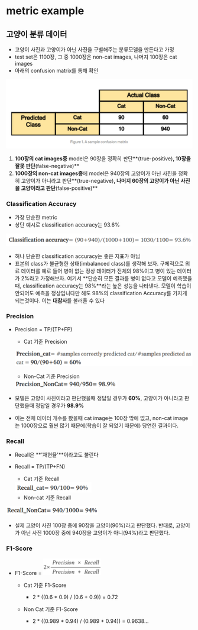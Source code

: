 # metric example

## 고양이 분류 데이터

* 고양이 사진과 고양이가 아닌 사진을 구별해주는 분류모델을 만든다고 가정
* test set은 1100장, 그 중 1000장은 non-cat images, 나머지 100장은 cat images
* 아래의 confusion matrix를 통해 확인

![image-20210628214906755](metric_example.assets/image-20210628214906755.png)

1. **100장의 cat images중** model은 90장을 정확히 판단**(true-positive)**, 10장을 잘못 판단**(false-negative)**
2. **1000장의 non-cat images중**에 model은 940장의 고양이가 아닌 사진을 정확히 고양이가 아니라고 판단**(true-negative)**, 나머지 60장의 고양이가 아닌 사진을 고양이라고 판단**(false-positive)**



### Classification Accuracy

* 가장 단순한 metric
* 상단 예시로 classification accuracy는 93.6%

![image-20210628215328941](metric_example.assets/image-20210628215328941.png)

* 허나 단순한 classification accuracy는 좋은 지표가 아님
* 표본의 class가 불균형한 상태(imbalanced class)를 생각해 보자. 구체적으로 의료 데이터를 예로 들어 병이 없는 정상 데이터가 전체의 98%이고 병이 있는 데이터가 2%라고 가정해보자. 여기서 **단순히 모든 결과를 병이 없다고 모델이 예측했을때, classification accuracy는 98%**라는 높은 성능을 나타낸다. 모델이 학습이 안되어도 예측을 정상입니다만 해도 98%의 classification Accuracy를 가지게 되는것이다. 이는 **대참사**를 불러올 수 있다



### Precision

* Precision = TP/(TP+FP)
  * Cat 기준 Precision

  ![image-20210628220431642](metric_example.assets/image-20210628220431642.png)

  * Non-Cat 기준 Precision
  
  <img src="metric_example.assets/image-20210628220445202.png" alt="image-20210628220445202" style="zoom:50%;" />
  
* 모델은 고양이 사진이라고 판단했을때 정답일 경우가 **60%**, 고양이가 아니라고 판단했을때 정답일 경우가 **98.9%**
* 이는 전체 데이터 개수를 봤을때 cat image는 100장 밖에 없고, non-cat image는 1000장으로 훨씬 많기 때문에(학습이 잘 되었기 때문에) 당연한 결과이다.



### Recall

* Recall은 **'재현율'**이라고도 불린다

* Recall = TP/(TP+FN)

  * Cat 기준 Recall

  <img src="metric_example.assets/image-20210628220331530.png" alt="image-20210628220331530" style="zoom:50%;" />

  * Non-cat 기준 Recall

<img src="metric_example.assets/image-20210628220403854.png" alt="image-20210628220403854" style="zoom:50%;" />

* 실제 고양이 사진 100장 중에 90장을 고양이(90%)라고 판단했다. 반대로, 고양이가 아닌 사진 1000장 중에 940장을 고양이가 아니(94%)라고 판단했다.



### F1-Score

* F1-Score = <img src="metric_example.assets/image-20210628220841999.png" alt="image-20210628220841999" style="zoom:50%;" />

  * Cat 기준 F1-Score

    * 2 * ((0.6 * 0.9) / (0.6 + 0.9)) = 0.72

  * Non Cat 기준 F1-Score

    * 2 * ((0.989 * 0.94) / (0.989 + 0.94)) = 0.9638...

    
